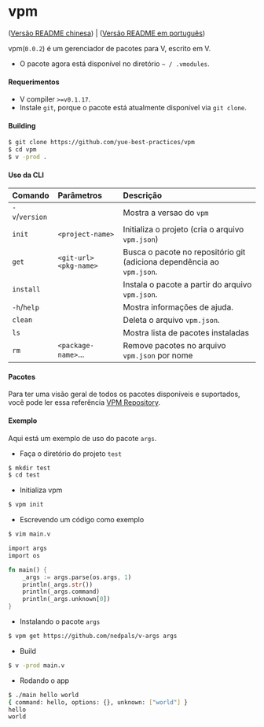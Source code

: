 # vpm

([Versão README chinesa](README.CN.md)) | ([Versão README em português](README.PT.md))

vpm(`0.0.2`) é um gerenciador de pacotes para V, escrito em V.

* O pacote agora está disponível no diretório `~ / .vmodules`.

#### Requerimentos

* V compiler `>=v0.1.17`.
* Instale `git`, porque o pacote está atualmente disponível via `git clone`.

#### Building

```bash
$ git clone https://github.com/yue-best-practices/vpm
$ cd vpm
$ v -prod .
```

#### Uso da CLI

| Comando        | Parâmetros                | Descrição                                                              |
| :------------- | :------------------------ | :----------------------------------------------------------------------|
| `-v`/`version` |                           | Mostra a versao do `vpm`                                               |
| `init`         | `<project-name>`          | Initializa o projeto (cria o arquivo `vpm.json`)                       |
| `get`          | `<git-url>`  `<pkg-name>` | Busca o pacote no repositório git (adiciona dependência ao `vpm.json`. |
| `install`      |                           | Instala o pacote a partir do arquivo `vpm.json`.                       |
| `-h`/`help`    |                           | Mostra informações de ajuda.                                           |
| `clean`        |                           | Deleta o arquivo `vpm.json`.                                           |
| `ls`           |                           | Mostra lista de pacotes instaladas                                     |
| `rm`           | `<package-name>`...       | Remove pacotes no arquivo `vpm.json` por nome                          |

#### Pacotes

Para ter uma visão geral de todos os pacotes disponíveis e suportados, você pode ler essa referência [VPM Repository](http://vpmrepository.com).

#### Exemplo

Aqui está um exemplo de uso do pacote `args`.

* Faça o diretório do projeto `test`

```bash
$ mkdir test
$ cd test
```

* Initializa vpm

```bash
$ vpm init
```

* Escrevendo um código como exemplo

```bash
$ vim main.v
```

```rust
import args
import os

fn main() {
    _args := args.parse(os.args, 1)
    println(_args.str())
    println(_args.command)
    println(_args.unknown[0])
}
```

* Instalando o pacote `args`

```bash
$ vpm get https://github.com/nedpals/v-args args
```

* Build

```bash
$ v -prod main.v
```

* Rodando o app 

```bash
$ ./main hello world
{ command: hello, options: {}, unknown: ["world"] }
hello
world
```
